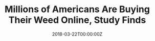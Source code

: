 ---
date: '2018-03-22T00:00:00Z'
external_link: https://web.archive.org/web/20210616041222/https://www.inverse.com/article/42652-buying-marijuana-on-the-internet-study
image:
  focal_point: Smart
original_link: https://www.inverse.com/article/42652-buying-marijuana-on-the-internet-study
summary: A new study published in the American Journal of Preventive Medicine Thursday
  found that millions of Americans are searching for and finding pot from online retailers.
  Furthermore, the biggest finding of the study shows that online "marijuana buying"
  searches have practically tripled between 2005 to 2017 in the U.S., reaching a peak
  of between 1.4 and 2.4 million searches each month. This graphic shows the rise
  in online marijuana buying searches over the past 12 years. As the studys title
  notes, easy access to marijuana e-commerce poses public health concerns, especially
  when it comes to minors buying the substance without proper regulation. Online sales
  of marijuana are also illegal federally, even as states set their own marijuana
  regulations that legalize the drug in some places.
title: Millions of Americans Are Buying Their Weed Online, Study Finds
---